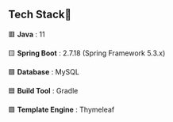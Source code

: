## Tech Stack🌈

🟥 **Java** : 11 

🟨 **Spring Boot** : 2.7.18 (Spring Framework 5.3.x)

🟩 **Database** : MySQL

🟦 **Build Tool** : Gradle

🟪 **Template Engine** : Thymeleaf

